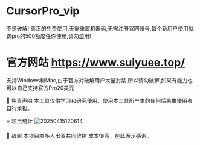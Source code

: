 # CursorPro_vip
不是破解! 真正的免费使用,无需重置机器码,无需注册官网账号,每个新用户使用就送pro的500额度任你使用,请勿滥用!



# 官方网站 https://www.suiyuee.top/



支持Windows和Mac,由于官方对破解用户大量封禁 所以请勿破解,如果有能力也可以自己支持官方Pro20美元



📩 免责声明
本工具仅供学习和研究使用，使用本工具所产生的任何后果由使用者自行承担。



⭐ 项目统计
![20250415120614](https://github.com/user-attachments/assets/d2a94dc0-374d-4a0f-abca-de95eeca1366)



📝 致谢
本项目由多人出资共同维护 成本很高，在此表示感谢。
